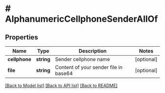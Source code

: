 # # AlphanumericCellphoneSenderAllOf

## Properties

Name | Type | Description | Notes
------------ | ------------- | ------------- | -------------
**cellphone** | **string** | Sender cellphone name | [optional] 
**file** | **string** | Content of your sender file in base64 | [optional] 

[[Back to Model list]](../../README.md#documentation-for-models) [[Back to API list]](../../README.md#documentation-for-api-endpoints) [[Back to README]](../../README.md)


